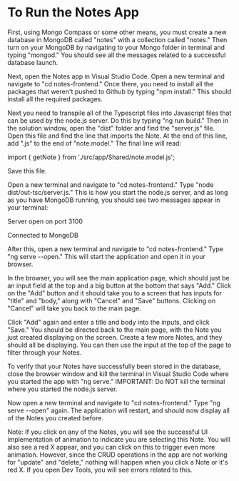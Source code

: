 # To Run the Notes App

First, using Mongo Compass or some other means, you must create a new database in MongoDB called "notes" with a collection called "notes." Then turn on your MongoDB by navigating to your Mongo folder in terminal and typing "mongod." You should see all the messages related to a successful database launch.

Next, open the Notes app in Visual Studio Code. Open a new terminal and navigate to "cd notes-frontend." Once there, you need to install all the packages that weren't pushed to Github by typing "npm install." This should install all the required packages.

Next you need to transpile all of the Typescript files into Javascript files that can be used by the node.js server. Do this by typing "ng run build." Then in the solution window, open the "dist" folder and find the "server.js" file. Open this file and find the line that imports the Note. At the end of this line, add ".js" to the end of "note.model." The final line will read:

import { getNote } from './src/app/Shared/note.model.js';

Save this file.

Open a new terminal and navigate to "cd notes-frontend." Type "node dist/out-tsc/server.js." This is how you start the node.js server, and as long as you have MongoDB running, you should see two messages appear in your terminal:

Server open on port 3100

Connected to MongoDB

After this, open a new terminal and navigate to "cd notes-frontend." Type "ng serve --open." This will start the application and open it in your browser.

In the browser, you will see the main application page, which should just be an input field at the top and a big button at the bottom that says "Add." Click on the "Add" button and it should take you to a screen that has inputs for "title" and "body," along with "Cancel" and "Save" buttons. Clicking on "Cancel" will take you back to the main page.

Click "Add" again and enter a title and body into the inputs, and click "Save." You should be directed back to the main page, with the Note you just created displaying on the screen. Create a few more Notes, and they should all be displaying. You can then use the input at the top of the page to filter through your Notes.

To verify that your Notes have successfully been stored in the database, close the browser window and kill the terminal in Visual Studio Code where you started the app with "ng serve." IMPORTANT: Do NOT kill the terminal where you started the node.js server.

Now open a new terminal and navigate to "cd notes-frontend." Type "ng serve --open" again. The application will restart, and should now display all of the Notes you created before.

Note: If you click on any of the Notes, you will see the successful UI implementation of animation to indicate you are selecting this Note. You will also see a red X appear, and you can click on this to trigger even more animation. However, since the CRUD operations in the app are not working for "update" and "delete," nothing will happen when you click a Note or it's red X. If you open Dev Tools, you will see errors related to this.

